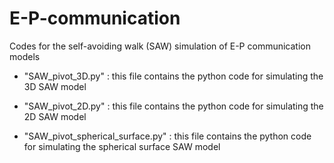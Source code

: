 # E-P-communication
Codes for the self-avoiding walk (SAW) simulation of E-P communication models

- "SAW_pivot_3D.py" : this file contains the python code for simulating the 3D SAW model

- "SAW_pivot_2D.py" : this file contains the python code for simulating the 2D SAW model

- "SAW_pivot_spherical_surface.py" : this file contains the python code for simulating the spherical surface SAW model 
                 
